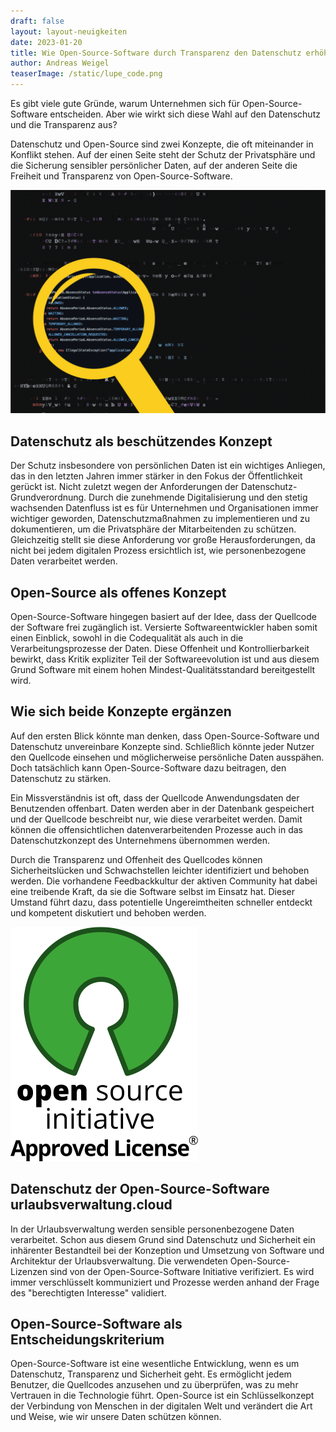 ```yaml
---
draft: false
layout: layout-neuigkeiten
date: 2023-01-20
title: Wie Open-Source-Software durch Transparenz den Datenschutz erhöht
author: Andreas Weigel
teaserImage: /static/lupe_code.png
---
```


Es gibt viele gute Gründe, warum Unternehmen sich für Open-Source-Software entscheiden.
Aber wie wirkt sich diese Wahl auf den Datenschutz und die Transparenz aus?

<!-- more -->

Datenschutz und Open-Source sind zwei Konzepte, die oft miteinander in Konflikt stehen.
Auf der einen Seite steht der Schutz der Privatsphäre und die Sicherung sensibler persönlicher Daten,
auf der anderen Seite die Freiheit und Transparenz von Open-Source-Software.

<div class="flex flex-col items-center mt-2 lg:flex-row lg:space-x-8 lg:mb-8">
  <div>
    <img class="mx-auto lg:max-w-md lg:h-72" src="/static/lupe_code.png" alt="Hilfe über das Avatarmenü">
  </div>
  <div class="max-w-none lg:max-w-screen">
    <h2>Datenschutz als beschützendes Konzept</h2>
    <p class="mt-4 lg:mb-4">
      Der Schutz insbesondere von persönlichen Daten ist ein wichtiges Anliegen,
das in den letzten Jahren immer stärker in den Fokus der Öffentlichkeit gerückt ist.
Nicht zuletzt wegen der Anforderungen der Datenschutz-Grundverordnung.
Durch die zunehmende Digitalisierung und den stetig wachsenden Datenfluss ist es für Unternehmen und Organisationen
immer wichtiger geworden, Datenschutzmaßnahmen zu implementieren und zu dokumentieren, um die Privatsphäre der
Mitarbeitenden zu schützen.
Gleichzeitig stellt sie diese Anforderung vor große Herausforderungen, da nicht bei jedem digitalen Prozess ersichtlich
ist, wie personenbezogene Daten verarbeitet werden.
    </p>
  </div>
</div>

## Open-Source als offenes Konzept

Open-Source-Software hingegen basiert auf der Idee, dass der Quellcode der Software frei zugänglich ist. Versierte
Softwareentwickler haben somit einen Einblick, sowohl in die Codequalität als auch in die Verarbeitungsprozesse der
Daten.
Diese Offenheit und Kontrollierbarkeit bewirkt, dass Kritik expliziter Teil der Softwareevolution ist und aus diesem
Grund Software mit einem hohen Mindest-Qualitätsstandard bereitgestellt wird.

## Wie sich beide Konzepte ergänzen 

Auf den ersten Blick könnte man denken, dass Open-Source-Software und Datenschutz unvereinbare Konzepte sind.
Schließlich könnte jeder Nutzer den Quellcode einsehen und möglicherweise persönliche Daten ausspähen.
Doch tatsächlich kann Open-Source-Software dazu beitragen, den Datenschutz zu stärken.

Ein Missverständnis ist oft, dass der Quellcode Anwendungsdaten der Benutzenden offenbart. 
Daten werden aber in der Datenbank gespeichert und der Quellcode beschreibt nur, wie diese verarbeitet werden. 
Damit können die offensichtlichen datenverarbeitenden Prozesse auch in das Datenschutzkonzept des Unternehmens übernommen werden.  

Durch die Transparenz und Offenheit des Quellcodes können Sicherheitslücken und Schwachstellen leichter identifiziert
und behoben werden.
Die vorhandene Feedbackkultur der aktiven Community hat dabei eine treibende Kraft, da sie die Software selbst im
Einsatz hat.
Dieser Umstand führt dazu, dass potentielle Ungereimtheiten schneller entdeckt und kompetent diskutiert und behoben
werden.

<div class="flex flex-col justify-end lg:flex-row-reverse lg:space-x-8 lg:space-x-reverse lg:mt-8 lg:mb-8">
  <div>
    <img class="mx-auto mt-2 lg:max-w-md lg:h-80 border-none" src="OSIApproved_300X350_0.png" alt="Open Source Initiative Logo">
  </div>
  <div class="max-w-none lg:max-w-screen">
    <h2> Datenschutz der Open-Source-Software urlaubsverwaltung.cloud</h2>
    <p class="mt-4 lg:mb-4">
        In der Urlaubsverwaltung werden sensible personenbezogene Daten verarbeitet. Schon aus diesem Grund sind Datenschutz und 
        Sicherheit ein inhärenter Bestandteil bei der Konzeption und Umsetzung von Software und Architektur der Urlaubsverwaltung.
        Die verwendeten Open-Source-Lizenzen sind von der Open-Source-Software Initiative verifiziert.
        Es wird immer verschlüsselt kommuniziert und Prozesse werden anhand der Frage des "berechtigten Interesse" validiert.
    </p>
        <h2> Open-Source-Software als Entscheidungskriterium </h2>
        <p class="mt-4 lg:mb-4">
            Open-Source-Software ist eine wesentliche Entwicklung, wenn es um Datenschutz, Transparenz und Sicherheit geht. 
            Es ermöglicht jedem Benutzer, die Quellcodes anzusehen und zu überprüfen, was zu mehr Vertrauen in die Technologie führt. 
            Open-Source ist ein Schlüsselkonzept der Verbindung von Menschen in der digitalen Welt und verändert die Art und Weise, 
            wie wir unsere Daten schützen können. 
        </p>
  </div>
</div>


